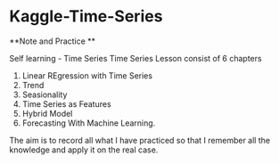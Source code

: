 

# Kaggle-Time-Series
**Note and Practice **

Self learning - Time Series 
Time Series Lesson consist of 6 chapters
1. Linear REgression with Time Series
2. Trend 
3. Seasionality 
4. Time Series as Features 
5. Hybrid Model 
6. Forecasting With Machine Learning. 

The aim is to record all what I have practiced so that I remember all the knowledge and apply it on the real case. 
